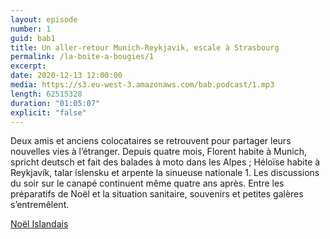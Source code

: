 ```yaml
---
layout: episode
number: 1
guid: bab1
title: Un aller-retour Munich-Reykjavik, escale à Strasbourg
permalink: /la-boite-a-bougies/1
excerpt:
date: 2020-12-13 12:00:00
media: https://s3.eu-west-3.amazonaws.com/bab.podcast/1.mp3
length: 62515328
duration: "01:05:07"
explicit: "false"
---
```


Deux amis et anciens colocataires se retrouvent pour partager leurs nouvelles vies à l’étranger. Depuis quatre mois, Florent habite à Munich, spricht deutsch et fait des balades à moto dans les Alpes ; Héloïse habite à Reykjavík, talar íslensku et arpente la sinueuse nationale 1. Les discussions du soir sur le canapé continuent même quatre ans après. Entre les préparatifs de Noël et la situation sanitaire, souvenirs et petites galères s’entremêlent.

[Noël Islandais](http://www.photovoyage.org/islande/noel-islandais.php)